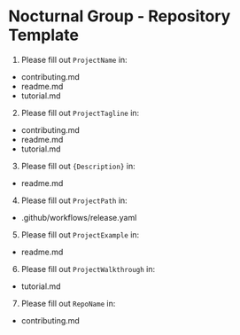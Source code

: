 # Nocturnal Group - Repository Template

1. Please fill out `ProjectName` in:

- contributing.md
- readme.md
- tutorial.md

2. Please fill out `ProjectTagline` in:

- contributing.md
- readme.md
- tutorial.md

3. Please fill out `{Description}` in:

- readme.md

4. Please fill out `ProjectPath` in:

- .github/workflows/release.yaml

5. Please fill out `ProjectExample` in:

- readme.md

6. Please fill out `ProjectWalkthrough` in:

- tutorial.md

7. Please fill out `RepoName` in:

- contributing.md
